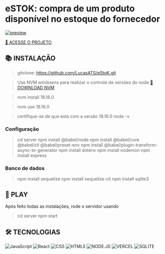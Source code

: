 # eSTOK: compra de um produto disponível no estoque do fornecedor

[![preview](./.github/preview.png)](/LINK-ACESSO-PROJETO/)

[🔗 ACESSE O PROJETO ](/LINK-ACESSO-PROJETO/)

## __📚 INSTALAÇÃO__
> gitclone: https://github.com/LucasATS/eStoK.git

> Use NVM windowns para realizar o controle de versões do node [🔗 DOWNLOAD NVM ](https://github.com/coreybutler/nvm-windows/releases) 

> nvm install 18.16.0

> nvm use 18.16.0

> certifique-se de que esta com a versão 18.16.0
> node -v

### Configuração
> cd server
> npm install @babel/node
> npm install @babel/core @babel/cli @babel/preset-env
> npm install @babel/plugin-transform-async-to-generator
> npm install dotenv
> npm install nodemon
> npm install express

### Banco de dados
> npm install sequelize
> npm install sequelize-cli
> npm install sqlite3

## __📂 PLAY__
Após feito todas as instalações, rode o servidor usando
> cd server
> npm start

<!--
## __❤ AGRADECIMENTOS__
[@<NOME>](<LINK>) "<MENSAGEM>"
-->

## __🛠 TECNOLOGIAS__ 

![JavaScript](https://img.shields.io/badge/JavaScript-323330?style=for-the-badge&logo=javascript&logoColor=F7DF1E)
![React](https://img.shields.io/badge/React-20232A?style=for-the-badge&logo=react&logoColor=61DAFB)
![CSS](https://img.shields.io/badge/CSS3-1572B6?style=for-the-badge&logo=css3&logoColor=white)
![HTML5](https://img.shields.io/badge/HTML5-E34F26?style=for-the-badge&logo=html5&logoColor=white)
![NODE.JS](https://img.shields.io/badge/Node.js-43853D?style=for-the-badge&logo=node.js&logoColor=white)
![VERCEL](https://img.shields.io/badge/Vercel-000000?style=for-the-badge&logo=vercel&logoColor=white)
![SQLITE](https://img.shields.io/badge/SQLite-07405E?style=for-the-badge&logo=sqlite&logoColor=white)
